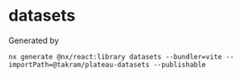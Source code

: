 # datasets

Generated by

```
nx generate @nx/react:library datasets --bundler=vite --importPath=@takram/plateau-datasets --publishable
```
